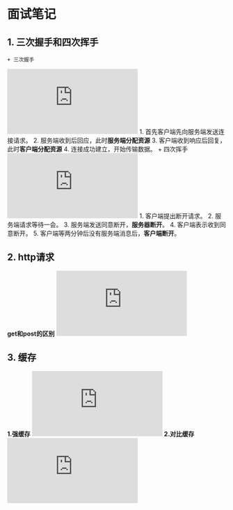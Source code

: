 # 面试笔记
## 1. **三次握手和四次挥手**
    + 三次握手
![三次握手.png](http://kod.ksust.com/index.php?user/publicLink&fid=7079qbdF5Kgjn0LB47PKeO8egMNYTx4Eu17oVa0hlZyMU3ed44t4xaSS3RMuZLkAztyYryOXbRNUa5XwCNV4n7wi6UeOeqfq-U-Iz16kD6MEjMcYoY18Czjkat-g&file_name=/%E4%B8%89%E6%AC%A1%E6%8F%A1%E6%89%8B.png)
    1. 首先客户端先向服务端发送连接请求。
    2. 服务端收到后回应，此时**服务端分配资源**
    3. 客户端收到响应后回复，此时**客户端分配资源**
    4. 连接成功建立，开始传输数据。
    + 四次挥手
![四次挥手.png](http://kod.ksust.com/index.php?user/publicLink&fid=8b47BOvSmAzHlwtn6YBbuo4ENbtprY51FZnVVOQuh1MdWbMR6t92S-C7bmvVEfUrNHJAD3GToGlYSyyA5WbDy66keUD3qJSxrdcKW5TwTFaFBK2flzlGLORM4lRt&file_name=/%E5%9B%9B%E6%AC%A1%E6%8C%A5%E6%89%8B.png)
    1. 客户端提出断开请求。
    2. 服务端请求等待一会。
    3. 服务端发送同意断开，**服务器断开**。
    4. 客户端表示收到同意断开。
    5. 客户端等两分钟后没有服务端消息后，**客户端断开**。
## 2. **http请求**
**get和post的区别**
![getandpost.png](http://kod.ksust.com/index.php?user/publicLink&fid=2050ZV3khTTep--81ZZioZJIKW4-y0srCLfP7Icakleu2dPjjHn9FhytVvj9MFiFVtmWn3aNL35h9jx009Ub5dOI_RRZAcEMUyjQX-TzG5RT3xI_05tmHlf3bQ&file_name=/getandpost.png)
## 3. **缓存**
**1.强缓存**
![强缓存.png](http://kod.ksust.com/index.php?user/publicLink&fid=6101RbaXQXxfFvL6f8JeDu_y3Jn-IgHbPeUikFe87okf7gvDq4HMqdYEDT3-d4wx6UIW2LXnWIKsIU3fqA_Kq_xE1IOf0PQcbqst3gNwqLjmN9wDKJBwAEEw&file_name=/%E5%BC%BA%E7%BC%93%E5%AD%98.png)
**2.对比缓存**
![对比缓存.png](http://kod.ksust.com/index.php?user/publicLink&fid=f4f5vWK_LW6KCJlVPJG-bFuFngMjMuPjbCGcDUA2mi1UoVA64O968H15ndRjBNIGxDEqcL7z2wF2F-IKupYRV1k0Ne3psVLg03GYT2SiNxriPsvC7tPzGzGpnnSU&file_name=/%E5%AF%B9%E6%AF%94%E7%BC%93%E5%AD%98.png)
